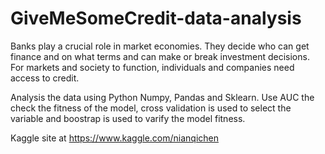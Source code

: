 # GiveMeSomeCredit-data-analysis
Banks play a crucial role in market economies. They decide who can get finance and on what terms and can make or break investment decisions. For markets and society to function, individuals and companies need access to credit. 

Analysis the data using Python Numpy, Pandas and Sklearn. Use AUC the check the fitness of the model, cross validation is used to select the variable and boostrap is used to varify the model fitness. 

Kaggle site at https://www.kaggle.com/nianqichen
